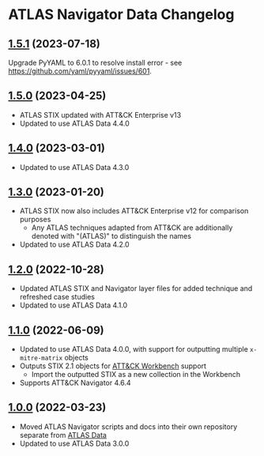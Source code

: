 # ATLAS Navigator Data Changelog

## [1.5.1]() (2023-07-18)

Upgrade PyYAML to 6.0.1 to resolve install error - see https://github.com/yaml/pyyaml/issues/601. 

## [1.5.0]() (2023-04-25)

- ATLAS STIX updated with ATT&CK Enterprise v13
- Updated to use ATLAS Data 4.4.0

## [1.4.0]() (2023-03-01)

- Updated to use ATLAS Data 4.3.0

## [1.3.0]() (2023-01-20)

- ATLAS STIX now also includes ATT&CK Enterprise v12 for comparison purposes
  + Any ATLAS techniques adapted from ATT&CK are additionally denoted with "(ATLAS)" to distinguish the names
- Updated to use ATLAS Data 4.2.0

## [1.2.0]() (2022-10-28)

- Updated ATLAS STIX and Navigator layer files for added technique and refreshed case studies
- Updated to use ATLAS Data 4.1.0

## [1.1.0]() (2022-06-09)

- Updated to use ATLAS Data 4.0.0, with support for outputting multiple `x-mitre-matrix` objects
- Outputs STIX 2.1 objects for [ATT&CK Workbench](https://github.com/center-for-threat-informed-defense/attack-workbench-frontend) support
  + Import the outputted STIX as a new collection in the Workbench
- Supports ATT&CK Navigator 4.6.4

## [1.0.0]() (2022-03-23)

- Moved ATLAS Navigator scripts and docs into their own repository separate from [ATLAS Data](https://github.com/mitre-atlas/atlas-data)
- Updated to use ATLAS Data 3.0.0
